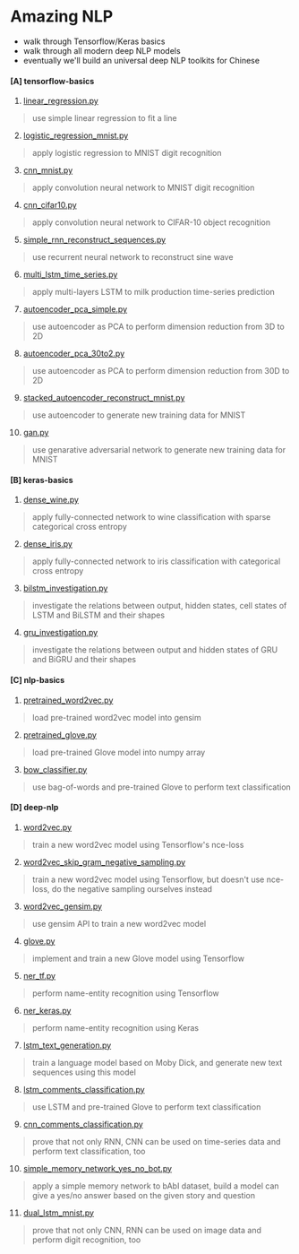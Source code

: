 # Amazing NLP
- walk through Tensorflow/Keras basics
- walk through all modern deep NLP models
- eventually we'll build an universal deep NLP toolkits for Chinese

#### [A] tensorflow-basics
1. [linear_regression.py](https://github.com/yangchiu/amazing-nlp/blob/master/tensorflow-basics/linear_regression.py)
> use simple linear regression to fit a line
2. [logistic_regression_mnist.py](https://github.com/yangchiu/amazing-nlp/blob/master/tensorflow-basics/logistic_regression_mnist.py)
> apply logistic regression to MNIST digit recognition
3. [cnn_mnist.py](https://github.com/yangchiu/amazing-nlp/blob/master/tensorflow-basics/cnn_mnist.py)
> apply convolution neural network to MNIST digit recognition
4. [cnn_cifar10.py](https://github.com/yangchiu/amazing-nlp/blob/master/tensorflow-basics/cnn_cifar10.py)
> apply convolution neural network to CIFAR-10 object recognition
5. [simple_rnn_reconstruct_sequences.py](https://github.com/yangchiu/amazing-nlp/blob/master/tensorflow-basics/simple_rnn_reconstruct_sequences.py)
> use recurrent neural network to reconstruct sine wave
6. [multi_lstm_time_series.py](https://github.com/yangchiu/amazing-nlp/blob/master/tensorflow-basics/multi_lstm_time_series.py)
> apply multi-layers LSTM to milk production time-series prediction
7. [autoencoder_pca_simple.py](https://github.com/yangchiu/amazing-nlp/blob/master/tensorflow-basics/autoencoder_pca_simple.py)
> use autoencoder as PCA to perform dimension reduction from 3D to 2D
8. [autoencoder_pca_30to2.py](https://github.com/yangchiu/amazing-nlp/blob/master/tensorflow-basics/autoencoder_pca_30to2.py)
> use autoencoder as PCA to perform dimension reduction from 30D to 2D
9. [stacked_autoencoder_reconstruct_mnist.py](https://github.com/yangchiu/amazing-nlp/blob/master/tensorflow-basics/stacked_autoencoder_reconstruct_mnist.py)
> use autoencoder to generate new training data for MNIST
10. [gan.py](https://github.com/yangchiu/amazing-nlp/blob/master/tensorflow-basics/gan.py)
> use genarative adversarial network to generate new training data for MNIST

#### [B] keras-basics
1. [dense_wine.py](https://github.com/yangchiu/amazing-nlp/blob/master/keras-basics/dense_wine.py)
> apply fully-connected network to wine classification with sparse categorical cross entropy
2. [dense_iris.py](https://github.com/yangchiu/amazing-nlp/blob/master/keras-basics/dense_iris.py)
> apply fully-connected network to iris classification with categorical cross entropy
3. [bilstm_investigation.py](https://github.com/yangchiu/amazing-nlp/blob/master/keras-basics/bilstm_investigation.py)
> investigate the relations between output, hidden states, cell states of LSTM and BiLSTM and their shapes
4. [gru_investigation.py](https://github.com/yangchiu/amazing-nlp/blob/master/keras-basics/gru_investigation.py)
> investigate the relations between output and hidden states of GRU and BiGRU and their shapes
     
#### [C] nlp-basics
1. [pretrained_word2vec.py](https://github.com/yangchiu/amazing-nlp/blob/master/nlp-basics/pretrained_word2vec.py)
> load pre-trained word2vec model into gensim
2. [pretrained_glove.py](https://github.com/yangchiu/amazing-nlp/blob/master/nlp-basics/pretrained_glove.py)
> load pre-trained Glove model into numpy array
3. [bow_classifier.py](https://github.com/yangchiu/amazing-nlp/blob/master/nlp-basics/bow_classifier.py)
> use bag-of-words and pre-trained Glove to perform text classification
     
#### [D] deep-nlp
1. [word2vec.py](https://github.com/yangchiu/amazing-nlp/blob/master/deep-nlp/word2vec.py)
> train a new word2vec model using Tensorflow's nce-loss
2. [word2vec_skip_gram_negative_sampling.py](https://github.com/yangchiu/amazing-nlp/blob/master/deep-nlp/word2vec_skip_gram_negative_sampling.py)
> train a new word2vec model using Tensorflow, but doesn't use nce-loss, do the negative sampling ourselves instead
3. [word2vec_gensim.py](https://github.com/yangchiu/amazing-nlp/blob/master/deep-nlp/word2vec_gensim.py)
> use gensim API to train a new word2vec model
4. [glove.py](https://github.com/yangchiu/amazing-nlp/blob/master/deep-nlp/glove.py)
> implement and train a new Glove model using Tensorflow
5. [ner_tf.py](https://github.com/yangchiu/amazing-nlp/blob/master/deep-nlp/ner_tf.py)
> perform name-entity recognition using Tensorflow
6. [ner_keras.py](https://github.com/yangchiu/amazing-nlp/blob/master/deep-nlp/ner_keras.py)
> perform name-entity recognition using Keras
7. [lstm_text_generation.py](https://github.com/yangchiu/amazing-nlp/blob/master/deep-nlp/lstm_text_generation.py)
> train a language model based on Moby Dick, and generate new text sequences using this model
8. [lstm_comments_classification.py](https://github.com/yangchiu/amazing-nlp/blob/master/deep-nlp/lstm_comments_classification.py)
> use LSTM and pre-trained Glove to perform text classification
9. [cnn_comments_classification.py](https://github.com/yangchiu/amazing-nlp/blob/master/deep-nlp/cnn_comments_classification.py)
> prove that not only RNN, CNN can be used on time-series data and perform text classification, too
10. [simple_memory_network_yes_no_bot.py](https://github.com/yangchiu/amazing-nlp/blob/master/deep-nlp/simple_memory_network_yes_no_bot.py)
> apply a simple memory network to bAbI dataset, build a model can give a yes/no answer based on the given story and question
11. [dual_lstm_mnist.py]()
> prove that not only CNN, RNN can be used on image data and perform digit recognition, too
     
